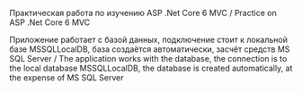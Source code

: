Практическая работа по изучению ASP .Net Core 6 MVC / Practice on ASP .Net Core 6 MVC

Приложение работает с базой данных, подключение стоит к локальной базе MSSQLLocalDB, база создаётся автоматически, засчёт средств MS SQL Server / 
The application works with the database, the connection is to the local database MSSQLLocalDB, the database is created automatically, at the expense of MS SQL Server
